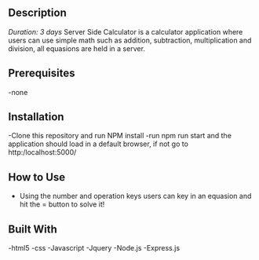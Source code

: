 ## Description

_Duration: 3 days_
Server Side Calculator is a calculator application where users can use simple math such as addition, subtraction, multiplication and division, all equasions are held in a server.

## Prerequisites

-none

## Installation

-Clone this repository and run NPM install
-run npm run start and the application should load in a default browser, if not go to http:/localhost:5000/

## How to Use

- Using the number and operation keys users can key in an equasion and hit the = button to solve it!

## Built With

-html5
-css
-Javascript
-Jquery
-Node.js
-Express.js
